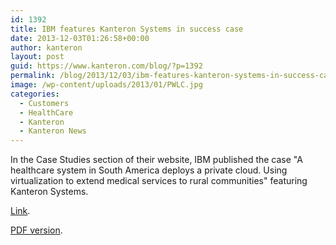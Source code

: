 ```yaml
---
id: 1392
title: IBM features Kanteron Systems in success case
date: 2013-12-03T01:26:58+00:00
author: kanteron
layout: post
guid: https://www.kanteron.com/blog/?p=1392
permalink: /blog/2013/12/03/ibm-features-kanteron-systems-in-success-case/
image: /wp-content/uploads/2013/01/PWLC.jpg
categories:
  - Customers
  - HealthCare
  - Kanteron
  - Kanteron News
---
```

In the Case Studies section of their website, IBM published the case "A healthcare system in South America deploys a private cloud. Using virtualization to extend medical services to rural communities" featuring Kanteron Systems.

<a title="https://www-01.ibm.com/software/success/cssdb.nsf/CS/RNAE-95GLRR?OpenDocument&Site=corp&cty=en_us" href="https://www-01.ibm.com/software/success/cssdb.nsf/CS/RNAE-95GLRR?OpenDocument&Site=corp&cty=en_us" target="_blank">Link</a>.

<a title="https://www.ibm.com/common/ssi/cgi-bin/ssialias?subtype=AB&infotype=PM&appname=SWGE_OI_OI_USEN&htmlfid=OIC03030USEN&attachment=OIC03030USEN.PDF" href="https://www.ibm.com/common/ssi/cgi-bin/ssialias?subtype=AB&infotype=PM&appname=SWGE_OI_OI_USEN&htmlfid=OIC03030USEN&attachment=OIC03030USEN.PDF" target="_blank">PDF version</a>.